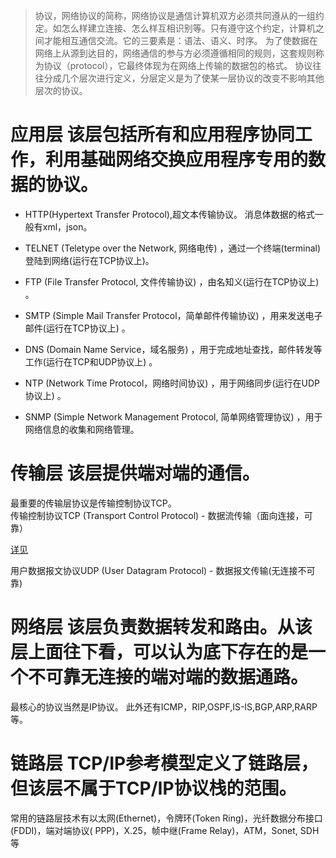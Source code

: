 > 协议，网络协议的简称，网络协议是通信计算机双方必须共同遵从的一组约定。如怎么样建立连接、怎么样互相识别等。只有遵守这个约定，计算机之间才能相互通信交流。它的三要素是：语法、语义、时序。
为了使数据在网络上从源到达目的，网络通信的参与方必须遵循相同的规则，这套规则称为协议（protocol），它最终体现为在网络上传输的数据包的格式。
协议往往分成几个层次进行定义，分层定义是为了使某一层协议的改变不影响其他层次的协议。

# 应用层  该层包括所有和应用程序协同工作，利用基础网络交换应用程序专用的数据的协议。
-  HTTP(Hypertext Transfer Protocol),超文本传输协议。
消息体数据的格式一般有xml，json。
  
- TELNET (Teletype over the Network, 网络电传) ，通过一个终端(terminal)登陆到网络(运行在TCP协议上)。   
- FTP (File Transfer Protocol, 文件传输协议) ，由名知义(运行在TCP协议上) 。   
- SMTP (Simple Mail Transfer Protocol，简单邮件传输协议) ，用来发送电子邮件(运行在TCP协议上) 。   
- DNS (Domain Name Service，域名服务) ，用于完成地址查找，邮件转发等工作(运行在TCP和UDP协议上) 。   
- NTP (Network Time Protocol，网络时间协议) ，用于网络同步(运行在UDP协议上) 。  
- SNMP (Simple Network Management Protocol, 简单网络管理协议) ，用于网络信息的收集和网络管理。    

# 传输层  该层提供端对端的通信。
最重要的传输层协议是传输控制协议TCP。   
传输控制协议TCP (Transport Control Protocol) - 数据流传输（面向连接，可靠）

[详见](./interview-TCP&UDP.md)
  
用户数据报文协议UDP (User Datagram Protocol) - 数据报文传输(无连接不可靠)    

# 网络层  该层负责数据转发和路由。从该层上面往下看，可以认为底下存在的是一个不可靠无连接的端对端的数据通路。
最核心的协议当然是IP协议。
此外还有ICMP，RIP,OSPF,IS-IS,BGP,ARP,RARP等。    

# 链路层  TCP/IP参考模型定义了链路层，但该层不属于TCP/IP协议栈的范围。
常用的链路层技术有以太网(Ethernet)，令牌环(Token Ring)，光纤数据分布接口(FDDI)，端对端协议( PPP)，X.25，帧中继(Frame Relay)，ATM，Sonet, SDH等